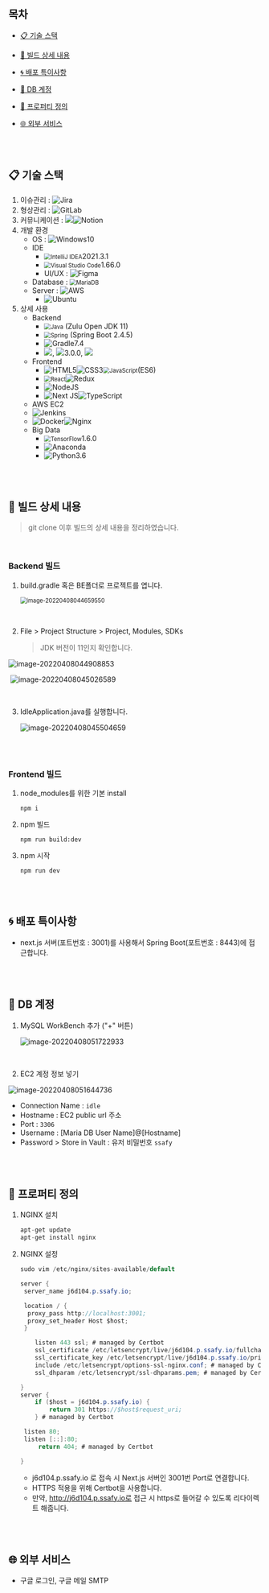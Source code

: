 ## 목차

- [📋 기술 스택](#-기술-스택)

- [💫 빌드 상세 내용](#-빌드-상세-내용)
- [🌀 배포 특이사항](#-배포-특이사항)
- [🛒 DB 계정](#-DB-계정)
- [💎 프로퍼티 정의](#-프로퍼티-정의)
- [🌐 외부 서비스](#-외부-서비스)

<br><br>

## 📋 기술 스택

1. 이슈관리 : ![Jira](https://img.shields.io/badge/jira-%230A0FFF.svg?style=for-the-badge&logo=jira&logoColor=white)
2. 형상관리 : ![GitLab](https://img.shields.io/badge/gitlab-%23181717.svg?style=for-the-badge&logo=gitlab&logoColor=white)
3. 커뮤니케이션 : <img src ="https://img.shields.io/badge/Mattermost-blue">![Notion](https://img.shields.io/badge/Notion-%23000000.svg?style=for-the-badge&logo=notion&logoColor=white)
4. 개발 환경
   - OS : ![Windows](https://img.shields.io/badge/Windows-0078D6?style=for-the-badge&logo=windows&logoColor=white)10
   - IDE
     -  <img src="https://img.shields.io/badge/IntelliJIDEA-000000.svg?style=for-the-badge&logo=intellij-idea&logoColor=white" alt="IntelliJ IDEA" style="zoom:80%;" />2021.3.1
     -  <img src="https://img.shields.io/badge/Visual%20Studio%20Code-0078d7.svg?style=for-the-badge&logo=visual-studio-code&logoColor=white" alt="Visual Studio Code" style="zoom:80%;" />1.66.0
     - UI/UX : ![Figma](https://img.shields.io/badge/figma-%23F24E1E.svg?style=for-the-badge&logo=figma&logoColor=white)
   - Database : <img src="https://img.shields.io/badge/MariaDB-003545?style=for-the-badge&logo=mariadb&logoColor=white" alt="MariaDB" style="zoom:80%;" />
   - Server : ![AWS](https://img.shields.io/badge/AWS-%23FF9900.svg?style=for-the-badge&logo=amazon-aws&logoColor=white)
     -  ![Ubuntu](https://img.shields.io/badge/Ubuntu-E95420?style=for-the-badge&logo=ubuntu&logoColor=white) 
5. 상세 사용
   - Backend
     -  <img src="https://img.shields.io/badge/java-%23ED8B00.svg?style=for-the-badge&logo=java&logoColor=white" alt="Java" style="zoom:80%;" /> (Zulu Open JDK 11)
     -  <img src="https://img.shields.io/badge/spring-%236DB33F.svg?style=for-the-badge&logo=spring&logoColor=white" alt="Spring" style="zoom: 80%;" /> (Spring Boot 2.4.5)
     -  ![Gradle](https://img.shields.io/badge/Gradle-02303A.svg?style=for-the-badge&logo=Gradle&logoColor=white)7.4
     -  <img src ="https://img.shields.io/badge/Lombok-pink"></img>, <img src ="https://img.shields.io/badge/Swagger-green"></img>3.0.0, <img src ="https://img.shields.io/badge/Querydsl-JPA-pink"></img>
   - Frontend
     -  ![HTML5](https://img.shields.io/badge/html5-%23E34F26.svg?style=for-the-badge&logo=html5&logoColor=white)![CSS3](https://img.shields.io/badge/css3-%231572B6.svg?style=for-the-badge&logo=css3&logoColor=white)<img src="https://img.shields.io/badge/javascript-%23323330.svg?style=for-the-badge&logo=javascript&logoColor=%23F7DF1E" alt="JavaScript" style="zoom:80%;" />(ES6)
     -  <img src="https://img.shields.io/badge/react-%2320232a.svg?style=for-the-badge&logo=react&logoColor=%2361DAFB" alt="React" style="zoom:80%;" />![Redux](https://img.shields.io/badge/redux-%23593d88.svg?style=for-the-badge&logo=redux&logoColor=white)
     -  ![NodeJS](https://img.shields.io/badge/node.js-6DA55F?style=for-the-badge&logo=node.js&logoColor=white)
     -  ![Next JS](https://img.shields.io/badge/Next-black?style=for-the-badge&logo=next.js&logoColor=white)![TypeScript](https://img.shields.io/badge/typescript-%23007ACC.svg?style=for-the-badge&logo=typescript&logoColor=white)
   -  AWS EC2
     -  ![Jenkins](https://img.shields.io/badge/jenkins-%232C5263.svg?style=for-the-badge&logo=jenkins&logoColor=white)
     -  ![Docker](https://img.shields.io/badge/docker-%230db7ed.svg?style=for-the-badge&logo=docker&logoColor=white)![Nginx](https://img.shields.io/badge/nginx-%23009639.svg?style=for-the-badge&logo=nginx&logoColor=white)
   - Big Data
     -  <img src="https://img.shields.io/badge/TensorFlow-%23FF6F00.svg?style=for-the-badge&logo=TensorFlow&logoColor=white" alt="TensorFlow" style="zoom:80%;" />1.6.0
     -  ![Anaconda](https://img.shields.io/badge/Anaconda-%2344A833.svg?style=for-the-badge&logo=anaconda&logoColor=white)
     -  ![Python](https://img.shields.io/badge/python-3670A0?style=for-the-badge&logo=python&logoColor=ffdd54)3.6

<br><br>

## 💫 빌드 상세 내용

> git clone 이후 빌드의 상세 내용을 정리하였습니다.

<br>

### Backend 빌드

1. build.gradle 혹은 BE폴더로 프로젝트를 엽니다.

   <img src="./images/image-20220408044659550.png" alt="image-20220408044659550" style="zoom:80%;" />

<br>

2. File > Project Structure > Project, Modules, SDKs

   > JDK 버전이 11인지 확인합니다.

![image-20220408044908853](./images/image-20220408044908853.png)

​	![image-20220408045026589](./images/image-20220408045026589.png)

<br>

3. IdleApplication.java를 실행합니다.

   ![image-20220408045504659](./images/image-20220408045504659.png)

<br><br>

### Frontend 빌드

1. node_modules를 위한 기본 install

   ```react
   npm i
   ```

2. npm 빌드

   ```react
   npm run build:dev
   ```

3. npm 시작

   ```react
   npm run dev
   ```

<br><br>

## 🌀 배포 특이사항

- next.js 서버(포트번호 : 3001)를 사용해서 Spring Boot(포트번호 : 8443)에 접근합니다.

<br><br>

## 🛒 DB 계정

1. MySQL WorkBench 추가 ("+" 버튼)

   ![image-20220408051722933](./images/image-20220408051722933.png)

<br>

2. EC2 계정 정보 넣기

![image-20220408051644736](./images/image-20220408051644736.png)

- Connection Name : `idle`
- Hostname : EC2 public url 주소
- Port : `3306`
- Username : [Maria DB User Name]@[Hostname]
- Password > Store in Vault : 유저 비밀번호 `ssafy`

<br><br>

## 💎 프로퍼티 정의

1. NGINX 설치

   ```java
   apt-get update
   apt-get install nginx
   ```

2. NGINX 설정

   ```java
   sudo vim /etc/nginx/sites-available/default
   ```

   ```java
   server {
   	server_name j6d104.p.ssafy.io;
   
   	location / {
   	 proxy_pass http://localhost:3001;
   	 proxy_set_header Host $host;
   	}
   
       listen 443 ssl; # managed by Certbot
       ssl_certificate /etc/letsencrypt/live/j6d104.p.ssafy.io/fullchain.pem; # managed by Certbot
       ssl_certificate_key /etc/letsencrypt/live/j6d104.p.ssafy.io/privkey.pem; # managed by Certbot
       include /etc/letsencrypt/options-ssl-nginx.conf; # managed by Certbot
       ssl_dhparam /etc/letsencrypt/ssl-dhparams.pem; # managed by Certbot
   
   }
   server {
       if ($host = j6d104.p.ssafy.io) {
           return 301 https://$host$request_uri;
       } # managed by Certbot
   
   	listen 80;
   	listen [::]:80;
       	return 404; # managed by Certbot
   
   }
   ```

   - j6d104.p.ssafy.io 로 접속 시 Next.js 서버인 3001번 Port로 연결합니다.
   - HTTPS 적용을 위해 Certbot을 사용합니다.
   - 만약, http://j6d104.p.ssafy.io로 접근 시 https로 들어갈 수 있도록 리다이렉트 해줍니다.

<br><br>

## 🌐 외부 서비스

- 구글 로그인, 구글 메일 SMTP
